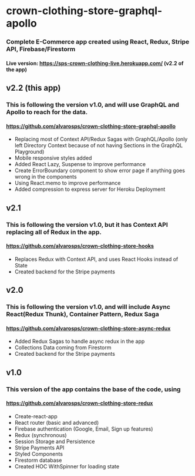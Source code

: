 # crown-clothing-store-graphql-apollo
### Complete E-Commerce app created using React, Redux, Stripe API, Firebase/Firestorm
#### Live version: https://sps-crown-clothing-live.herokuapp.com/ (v2.2 of the app)

## v2.2 (this app)
### This is following the version v1.0, and will use GraphQL and Apollo to reach for the data.
#### https://github.com/alvarosps/crown-clothing-store-graphql-apollo
* Replacing most of Context API/Redux Sagas with GraphQL/Apollo (only left Directory Context because of not having Sections in the GraphQL Playground)
* Mobile responsive styles added
* Added React Lazy, Suspense to improve performance
* Create ErrorBoundary component to show error page if anything goes wrong in the components
* Using React.memo to improve performance
* Added compression to express server for Heroku Deployment

## v2.1
### This is following the version v1.0, but it has Context API replacing all of Redux in the app.
#### https://github.com/alvarosps/crown-clothing-store-hooks
* Replaces Redux with Context API, and uses React Hooks instead of State
* Created backend for the Stripe payments

## v2.0
### This is following the version v1.0, and will include Async React(Redux Thunk), Container Pattern, Redux Saga
#### https://github.com/alvarosps/crown-clothing-store-async-redux
* Added Redux Sagas to handle async redux in the app
* Collections Data coming from Firestorm
* Created backend for the Stripe payments

## v1.0
### This version of the app contains the base of the code, using
#### https://github.com/alvarosps/crown-clothing-store-redux
* Create-react-app
* React router (basic and advanced)
* Firebase authentication (Google, Email, Sign up features)
* Redux (synchronous)
* Session Storage and Persistence
* Stripe Payments API
* Styled Components
* Firestorm database
* Created HOC WithSpinner for loading state
